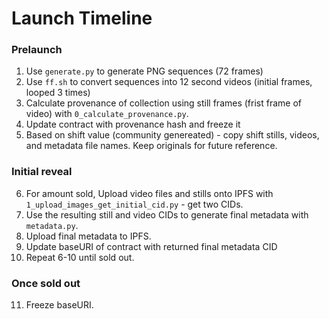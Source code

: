 # Launch Timeline

### Prelaunch  
1. Use `generate.py` to generate PNG sequences (72 frames)
2. Use `ff.sh` to convert sequences into 12 second videos (initial frames, looped 3 times)
3. Calculate provenance of collection using still frames (frist frame of video) with `0_calculate_provenance.py`.
4. Update contract with provenance hash and freeze it
5. Based on shift value (community genereated) - copy shift stills, videos, and metadata file names. Keep originals for future reference. 

### Initial reveal
6. For amount sold, Upload video files and stills onto IPFS with `1_upload_images_get_initial_cid.py` - get two CIDs.
7. Use the resulting still and video CIDs to generate final metadata with `metadata.py`.
8. Upload final metadata to IPFS.
9. Update baseURI of contract with returned final metadata CID
10. Repeat 6-10 until sold out.

### Once sold out  
11. Freeze baseURI.


